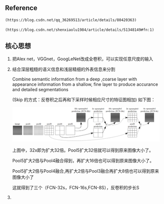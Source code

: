 ## Reference
    (https://blog.csdn.net/qq_36269513/article/details/80420363)

    (https://blog.csdn.net/shenxiaolu1984/article/details/51348149#fn:1)
## 核心思想

1. 把Alex net，VGGnet，GoogLeNet改成全卷积，可以实现任意尺度的输入

1. 结合深层粗糙的语义信息和浅层精细的外表信息来分割

    Combine semantic information from a deep ,coarse layer with appearance information from a shallow, fine layer to produce accurance and detailed segmentations

    (Skip 的方式：反卷积之后再和下采样时候相应尺寸的特征图相加)
    如下图：

    ![](https://raw.githubusercontent.com/simonlee327/Paperlearning/master/Pictures/Image%202.png?token=ATcesqoG7s1HZK_r41ZEmMRlny3mCFCJks5crCiEwA%3D%3D)
    
    上图中，32x即为扩大32倍。Pool5扩大32倍就可以得到原来图像大小了。
    
    Pool5扩大2倍与Pool4融合得到，再扩大16倍也可以得到原来图像大小了。
    
    Pool5扩大2倍与Pool4融合,再扩大2倍与Pool3融合再扩大8倍也可以得到原来图像大小了

    这就得到了三个（FCN-32s，FCN-16s,FCN-8S），反卷积的步长S

1. 